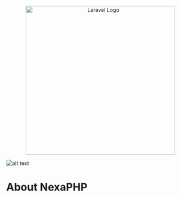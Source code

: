 <p align="center"><a href="https://laravel.com" target="_blank"><img src="[https://raw.githubusercontent.com/laravel/art/master/logo-lockup/5%20SVG/2%20CMYK/1%20Full%20Color/laravel-logolockup-cmyk-red.sv](https://avatars.githubusercontent.com/u/232864543?s=96&v=4)g" width="400" alt="Laravel Logo"></a></p>


![alt text](https://avatars.githubusercontent.com/u/232864543?s=96&v=4 "nexaphp")

# About NexaPHP
